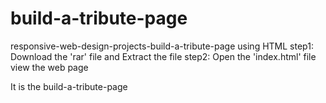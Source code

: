 # build-a-tribute-page
responsive-web-design-projects-build-a-tribute-page using HTML
step1: Download the 'rar' file and Extract the file
step2: Open the 'index.html' file view the web page

It is the build-a-tribute-page 
